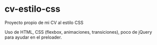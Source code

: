 # cv-estilo-css
Proyecto propio de mi CV al estilo CSS

Uso de HTML, CSS (flexbox, animaciones, transiciones), poco de jQuery para ayudar en el preloader.
